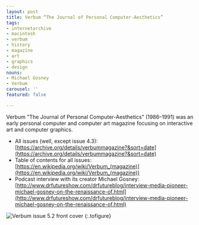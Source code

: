 ```yaml
---
layout: post
title: Verbum “The Journal of Personal Computer-Aesthetics”
tags:
- internetarchive
- macintosh
- verbum
- history
- magazine
- art
- graphics
- design
nouns:
- Michael Gosney
- Verbum
carousel: ''
featured: false

---
```

Verbum "The Journal of Personal Computer-Aesthetics" (1986–1991) was an early personal computer and computer art magazine focusing on interactive art and computer graphics.

* All issues (well, except issue 4.3): [https://archive.org/details/verbummagazine?&sort=date](https://archive.org/details/verbummagazine?&sort=date)
* Table of contents for all issues: [https://en.wikipedia.org/wiki/Verbum_(magazine)](https://en.wikipedia.org/wiki/Verbum_(magazine))
* Podcast interview with its creator Michael Gosney: [http://www.drfutureshow.com/drfutureblog/interview-media-pioneer-michael-gosney-on-the-renaissance-of.html](http://www.drfutureshow.com/drfutureblog/interview-media-pioneer-michael-gosney-on-the-renaissance-of.html)

![Verbum issue 5.2 front cover](https://cdn.gingerbeardman.com/images/posts/verbum-the-journal-of-personal-computer-aesthetics.jpg "Verbum issue 5.2 front cover")
{:.tofigure}
